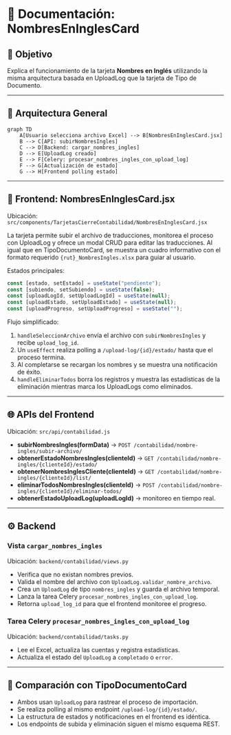 # 📄 Documentación: NombresEnInglesCard

## 🎯 Objetivo
Explica el funcionamiento de la tarjeta **Nombres en Inglés** utilizando la misma arquitectura basada en UploadLog que la tarjeta de Tipo de Documento.

---

## 📐 Arquitectura General
```mermaid
graph TD
    A[Usuario selecciona archivo Excel] --> B[NombresEnInglesCard.jsx]
    B --> C[API: subirNombresIngles]
    C --> D[Backend: cargar_nombres_ingles]
    D --> E[UploadLog creado]
    E --> F[Celery: procesar_nombres_ingles_con_upload_log]
    F --> G[Actualización de estado]
    G --> H[Frontend polling estado]
```

---

## 🎨 Frontend: NombresEnInglesCard.jsx
Ubicación: `src/components/TarjetasCierreContabilidad/NombresEnInglesCard.jsx`

La tarjeta permite subir el archivo de traducciones, monitorea el proceso con UploadLog y ofrece un modal CRUD para editar las traducciones. Al igual que en TipoDocumentoCard, se muestra un cuadro informativo con el formato requerido `{rut}_NombresIngles.xlsx` para guiar al usuario.

Estados principales:
```javascript
const [estado, setEstado] = useState("pendiente");
const [subiendo, setSubiendo] = useState(false);
const [uploadLogId, setUploadLogId] = useState(null);
const [uploadEstado, setUploadEstado] = useState(null);
const [uploadProgreso, setUploadProgreso] = useState("");
```

Flujo simplificado:
1. `handleSeleccionArchivo` envía el archivo con `subirNombresIngles` y recibe `upload_log_id`.
2. Un `useEffect` realiza polling a `/upload-log/{id}/estado/` hasta que el proceso termina.
3. Al completarse se recargan los nombres y se muestra una notificación de éxito.
4. `handleEliminarTodos` borra los registros y muestra las estadísticas de la eliminación mientras marca los UploadLogs como eliminados.

---

## 🌐 APIs del Frontend
Ubicación: `src/api/contabilidad.js`

- **subirNombresIngles(formData)** → `POST /contabilidad/nombre-ingles/subir-archivo/`
- **obtenerEstadoNombresIngles(clienteId)** → `GET /contabilidad/nombre-ingles/{clienteId}/estado/`
- **obtenerNombresInglesCliente(clienteId)** → `GET /contabilidad/nombre-ingles/{clienteId}/list/`
- **eliminarTodosNombresIngles(clienteId)** → `POST /contabilidad/nombre-ingles/{clienteId}/eliminar-todos/`
- **obtenerEstadoUploadLog(uploadLogId)** → monitoreo en tiempo real.

---

## ⚙️ Backend
### Vista `cargar_nombres_ingles`
Ubicación: `backend/contabilidad/views.py`
- Verifica que no existan nombres previos.
- Valida el nombre del archivo con `UploadLog.validar_nombre_archivo`.
- Crea un `UploadLog` de tipo `nombres_ingles` y guarda el archivo temporal.
- Lanza la tarea Celery `procesar_nombres_ingles_con_upload_log`.
- Retorna `upload_log_id` para que el frontend monitoree el progreso.

### Tarea Celery `procesar_nombres_ingles_con_upload_log`
Ubicación: `backend/contabilidad/tasks.py`
- Lee el Excel, actualiza las cuentas y registra estadísticas.
- Actualiza el estado del `UploadLog` a `completado` o `error`.

---

## 📝 Comparación con TipoDocumentoCard
- Ambos usan `UploadLog` para rastrear el proceso de importación.
- Se realiza polling al mismo endpoint `/upload-log/{id}/estado/`.
- La estructura de estados y notificaciones en el frontend es idéntica.
- Los endpoints de subida y eliminación siguen el mismo esquema REST.

